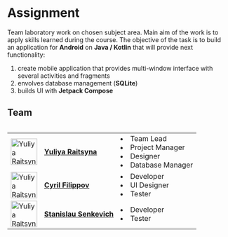 # Assignment

Team laboratory work on chosen subject area. Main aim of the work is to apply skills learned during the course. The objective of the task is to build an application for **Android** on **Java / Kotlin** that will provide next functionality:
1. create mobile application that provides multi-window interface with several activities and fragments
2. envolves database management (**SQLite**)
3. builds UI with **Jetpack Compose**

## Team

<table align="left">
  <tr>
    <td>
      <a href="https://github.com/yuliaraitsyna" target="_blank">
        <img src="https://github.com/user-attachments/assets/d65334b9-74b8-4bc9-8737-4485cc5970f5" width="60" height="60" alt="Yuliya Raitsyna"/>
      </a>
    </td>
    <td valign="middle">
      <a href="https://github.com/yuliaraitsyna" target="_blank">
        <b>Yuliya Raitsyna</b>
      </a>
    </td>
    <td>
      <li>Team Lead</li>
      <li>Project Manager</li>
      <li>Designer</li>
      <li>Database Manager</li>
    </td>
  </tr>
<tr>
    <td>
      <a href="https://github.com/yuliaraitsyna" target="_blank">
        <img src="https://github.com/user-attachments/assets/8e253bfc-aed8-46c3-aeb5-fbc28f5a8b69" width="60" height="60" alt="Yuliya Raitsyna"/>
      </a>
    </td>
    <td valign="middle">
      <a href="https://github.com/tayadj" target="_blank">
        <b>Cyril Filippov</b>
      </a>
    </td>
    <td>
      <li>Developer</li>
      <li>UI Designer</li>
      <li>Tester</li>
    </td>
  </tr>
<tr>
    <td>
      <a href="https://github.com/yuliaraitsyna" target="_blank">
        <img src="https://github.com/user-attachments/assets/d2204742-3558-475b-b48d-418750a6ae74" width="60" height="60" alt="Yuliya Raitsyna"/>
      </a>
    </td>
    <td valign="middle">
      <a href="https://github.com/Stanislau-Senkevich" target="_blank">
        <b>Stanislau Senkevich</b>
      </a>
    </td>
<td>
      <li>Developer</li>
      <li>Tester</li>
    </td>
  </tr>
</table>